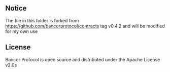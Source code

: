 ## Notice

The file in this folder is forked from https://github.com/bancorprotocol/contracts tag v0.4.2 and will be modified for my own use

## License

Bancor Protocol is open source and distributed under the Apache License v2.0s
